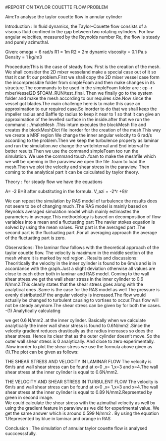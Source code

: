 #REPORT ON TAYLOR COUETTE FLOW PROBLEM
 
 Aim:To analyse the taylor couette flow in annular cylinder
 
 
Introduction : In fluid dynamics, the Taylor–Couette flow consists of a viscous fluid confined in the gap between two rotating cylinders. For low angular velocities, measured by the Reynolds number Re, the flow is steady and purely azimuthal.


Given:  omega = 6 rad/s R1 = 1m   R2 = 2m  dynamic viscosity = 0.1 Pa.s  Density = 1 kg/m3



Proceedure:This is the case of steady flow. First is the creation of the mesh. We shall consider the 2D mixer vesseland make a special case out of it so that it can  fit our problem.First we shall copy the 2D mixer vessel case form the incompressible folder from simpleFoam and then make changes in its structure.The commands to be used  in the simpleFoam folder are : cp –r  mixerVessel2D  $FOAM_RUN/test_final.
Then we finally go to the system folder and make the mesh according to our requires size.Now since the vessel got blades.The main challenge here is to make this case an approximation to our required case.So  inorder to do that we shall keep the impeller radius and Baffle tip radius to keep it near to 1 so that it can give an approximation of the levelled surface in the inside.after that we run the command  : ./makeMesh .This inturn executes the blockMesh file and creates the blockMeshDict file inorder for the creation of the mesh.This way we create a MRF region We change the  inner angular velocity to 6 rad/s according to the problem.Then we keep the turbulence property as laminar and run the simulation.we change the writeInterval and End interval for better results.Then we use the command simpleFoam too run the simulation.
We use the command touch .foam to make the meshfile which we will be opening in the paraview.we open the file .foam to load the mesh.Then we plot the velocity and shear stress in the paraview. Then coming to the analytical part it can be calculated by taylor theory.



Theory : For steady flow we have the equations
 
A= -2  B=8  after substituting in the formula.
V_azi = -2*r +8/r




We can repeat the simulation by RAS model of turbulence the results does not seem to be of changing much .The RAS model is mainly based on Reynolds averaged simulation model which mainly estimastes the parameters in average.This methodology is based  on decomposition of flow variables into a mean and a fluctuating part The navier stokes equation is solved by using the mean values. 
 First part is the averaged part .The second part is the fluctuating part .For all averaging approach the average of the fluctuating part is zero.




Observations:
The laminar flow follows with the theoretical approach of the taylor couette flow.
The velocity is maximum in the middle section of the mesh where it is marked by red region .
 Results and discussions:
Theoritically the velocity in the inner cylinder is found to be 6m/s and is in accordance with the graph.Just a slight deviation otherwise all values are close to each other both in laminar and RAS model.
Coming to the wall shear stress.we get the wall shear stress in the inner cylinder to 0.6 N/mm2.This clearly states that the shear stress goes along with the analytical ones .Same is the case for the RAS model as well 
The pressure is evenly distributed.If the angular velocity is increased.The flow would actually be changed to turbulent causing to vortises to occur.Thus flow will not be steady anymore.The shear stress can  be given by  for both the cases.
    -(1)
Analytically calculating
   
we get  0.6 N/mm2   .at the inner cylinder.
Basically when we calculate analytically the inner wall shear stress is found to 0.6N/mm2 .Since the velocity gradient reduces drastically as the radius increases so does the shear stress. Hence its clear that as the outer cylinder doesn’t move. So the outer wall shear stress is 0 analytically. And close to zero experimentally.
.Now inorder to plot the shear stress we use the formula above  given as (1).The plot can  be given  as follows:



THE SHEAR STRESS AND  VELOCITY IN LAMINAR FLOW
The velocity is 6m/s and wall shear stress can be found at x=0 ,x= 1,x=3 and x=4.The wall shear stress at the inner cylinder is equal to 0.6N/mm2.
   





THE VELOCITY AND SHEAR STRESS IN TURBULENT  FLOW
The velocity is 6m/s and wall shear stress can be found at x=0  ,x= 1,x=3 and x=4.The wall shear stress at the inner cylinder is equal to 0.89 N/mm2.Reprsented by green in second image.   
We could calculate the  shear stress with the azimuthal velocity as well by using the gradient feature in paraview as we did for experimental value.  We get the same answer  which is around 0.599 N/mm2 . By using the equation 1.Represented by blue in laminar and orange in RAS



Conclusion :
The simulation of annular taylor couette flow is analysed succcesssfully.
